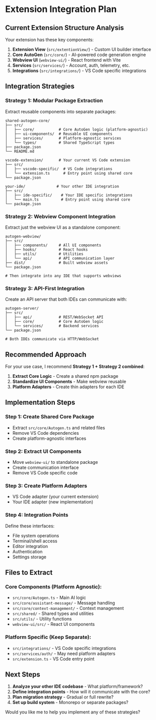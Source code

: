 # Extension Integration Plan

## Current Extension Structure Analysis

Your extension has these key components:

1. **Extension View** (`src/extentionView/`) - Custom UI builder interface
2. **Core AutoGen** (`src/core/`) - AI-powered code generation engine
3. **Webview UI** (`webview-ui/`) - React frontend with Vite
4. **Services** (`src/services/`) - Account, auth, telemetry, etc.
5. **Integrations** (`src/integrations/`) - VS Code specific integrations

## Integration Strategies

### Strategy 1: Modular Package Extraction

Extract reusable components into separate packages:

```
shared-autogen-core/
├── src/
│   ├── core/           # Core AutoGen logic (platform-agnostic)
│   ├── ui-components/  # Reusable UI components
│   ├── services/       # Platform-agnostic services
│   └── types/          # Shared TypeScript types
├── package.json
└── README.md

vscode-extension/       # Your current VS Code extension
├── src/
│   ├── vscode-specific/  # VS Code integrations
│   └── extension.ts      # Entry point using shared core
└── package.json

your-ide/              # Your other IDE integration
├── src/
│   ├── ide-specific/    # Your IDE specific integrations
│   └── main.ts          # Entry point using shared core
└── package.json
```

### Strategy 2: Webview Component Integration

Extract just the webview UI as a standalone component:

```
autogen-webview/
├── src/
│   ├── components/     # All UI components
│   ├── hooks/          # React hooks
│   ├── utils/          # Utilities
│   └── api/            # API communication layer
├── dist/               # Built webview assets
└── package.json

# Then integrate into any IDE that supports webviews
```

### Strategy 3: API-First Integration

Create an API server that both IDEs can communicate with:

```
autogen-server/
├── src/
│   ├── api/            # REST/WebSocket API
│   ├── core/           # Core AutoGen logic
│   └── services/       # Backend services
└── package.json

# Both IDEs communicate via HTTP/WebSocket
```

## Recommended Approach

For your use case, I recommend **Strategy 1 + Strategy 2 combined**:

1. **Extract Core Logic** - Create a shared npm package
2. **Standardize UI Components** - Make webview reusable
3. **Platform Adapters** - Create thin adapters for each IDE

## Implementation Steps

### Step 1: Create Shared Core Package

- Extract `src/core/Autogen.ts` and related files
- Remove VS Code dependencies
- Create platform-agnostic interfaces

### Step 2: Extract UI Components

- Move `webview-ui/` to standalone package
- Create communication interface
- Remove VS Code specific code

### Step 3: Create Platform Adapters

- VS Code adapter (your current extension)
- Your IDE adapter (new implementation)

### Step 4: Integration Points

Define these interfaces:

- File system operations
- Terminal/shell access
- Editor integration
- Authentication
- Settings storage

## Files to Extract

### Core Components (Platform Agnostic):

- `src/core/Autogen.ts` - Main AI logic
- `src/core/assistant-message/` - Message handling
- `src/core/context-management/` - Context management
- `src/shared/` - Shared types and utilities
- `src/utils/` - Utility functions
- `webview-ui/src/` - React UI components

### Platform Specific (Keep Separate):

- `src/integrations/` - VS Code specific integrations
- `src/services/auth/` - May need platform adapters
- `src/extension.ts` - VS Code entry point

## Next Steps

1. **Analyze your other IDE codebase** - What platform/framework?
2. **Define integration points** - How will it communicate with the core?
3. **Plan migration strategy** - Gradual or full rewrite?
4. **Set up build system** - Monorepo or separate packages?

Would you like me to help you implement any of these strategies?
